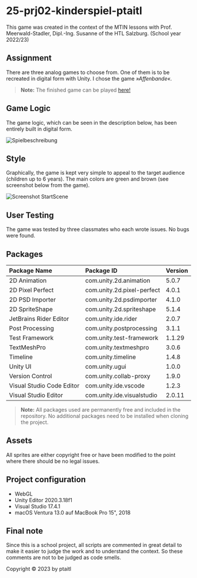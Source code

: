 # 25-prj02-kinderspiel-ptaitl

This game was created in the context of the MTIN lessons with Prof. Meerwald-Stadler, Dipl.-Ing. Susanne of the HTL Salzburg. (School year 2022/23)

## Assignment

There are three analog games to choose from. One of them is to be recreated in digital form with Unity. I chose the game _»Affenbande«_.

> **Note:** The finished game can be played [here!](https://5ahmns-wisem22-23.github.io/25-prj02-kinderspiel-ptaitl/)

## Game Logic

The game logic, which can be seen in the description below, has been entirely built in digital form.

![Spielbeschreibung](https://user-images.githubusercontent.com/72389299/215900654-5ac38d94-84a2-46c6-870b-40518ed71b24.png)

## Style

Graphically, the game is kept very simple to appeal to the target audience (children up to 6 years). The main colors are green and brown (see screenshot below from the game).

![Screenshot StartScene](https://user-images.githubusercontent.com/72389299/215901635-15f7b670-a387-4325-b56b-42027662770c.png)


## User Testing

The game was tested by three classmates who each wrote issues. No bugs were found.

## Packages

| Package Name              | Package ID                 | Version |
| :------------------------ | :------------------------- | :------ |
| 2D Animation              | com.unity.2d.animation     | 5.0.7   |
| 2D Pixel Perfect          | com.unity.2d.pixel-perfect | 4.0.1   |
| 2D PSD Importer           | com.unity.2d.psdimporter   | 4.1.0   |
| 2D SpriteShape            | com.unity.2d.spriteshape   | 5.1.4   |
| JetBrains Rider Editor    | com.unity.ide.rider        | 2.0.7   |
| Post Processing           | com.unity.postprocessing   | 3.1.1   |
| Test Framework            | com.unity.test-framework   | 1.1.29  |
| TextMeshPro               | com.unity.textmeshpro      | 3.0.6   |
| Timeline                  | com.unity.timeline         | 1.4.8   |
| Unity UI                  | com.unity.ugui             | 1.0.0   |
| Version Control           | com.unity.collab-proxy     | 1.9.0   |
| Visual Studio Code Editor | com.unity.ide.vscode       | 1.2.3   |
| Visual Studio Editor      | com.unity.ide.visualstudio | 2.0.11  |

> **Note:** All packages used are permanently free and included in the repository. No additional packages need to be installed when cloning the project.

## Assets

All sprites are either copyright free or have been modified to the point where there should be no legal issues.

## Project configuration

- WebGL
- Unity Editor 2020.3.18f1
- Visual Studio 17.4.1
- macOS Ventura 13.0 auf MacBook Pro 15", 2018

## Final note

Since this is a school project, all scripts are commented in great detail to make it easier to judge the work and to understand the context. So these comments are not to be judged as code smells.

Copyright © 2023 by ptaitl
